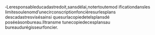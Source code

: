 ‐Leresponsableducadastredoit,sansdélai,notertoutemod ificationdansles limitesoulenomd’unecirconscriptionfoncièresurlesplans descadastresvisésainsi quesurlacopiedetelsplansdé poséeàsonbureau.Iltransme tunecopiedecesplansau bureaudurégisseurfoncier.